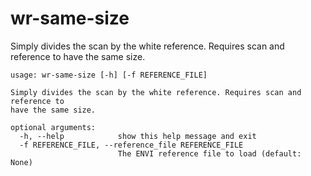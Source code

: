 # wr-same-size

Simply divides the scan by the white reference. Requires scan and reference to have the same size.

```
usage: wr-same-size [-h] [-f REFERENCE_FILE]

Simply divides the scan by the white reference. Requires scan and reference to
have the same size.

optional arguments:
  -h, --help            show this help message and exit
  -f REFERENCE_FILE, --reference_file REFERENCE_FILE
                        The ENVI reference file to load (default: None)
```
